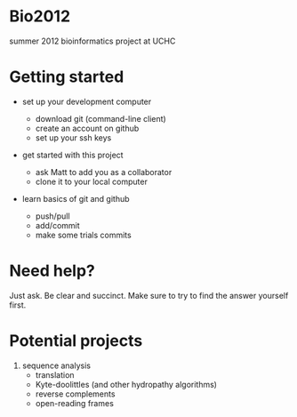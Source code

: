 Bio2012
=======

summer 2012 bioinformatics project at UCHC



Getting started
=======

 - set up your development computer
   - download git (command-line client)
   - create an account on github
   - set up your ssh keys
   
 - get started with this project
   - ask Matt to add you as a collaborator
   - clone it to your local computer
   
 - learn basics of git and github
   - push/pull
   - add/commit
   - make some trials commits



Need help?
========

Just ask.  Be clear and succinct.  Make sure to try to find the answer yourself first.



Potential projects
========

 1. sequence analysis
    - translation
    - Kyte-doolittles (and other hydropathy algorithms)
    - reverse complements
    - open-reading frames

